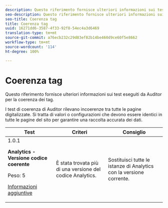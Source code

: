 ```yaml
---
description: Questo riferimento fornisce ulteriori informazioni sui test eseguiti da Auditor per la coerenza dei tag.
seo-description: Questo riferimento fornisce ulteriori informazioni sui test eseguiti da Auditor per la coerenza dei tag.
seo-title: Coerenza tag
title: Coerenza tag
uuid: 16271dd6-3587-4f33-92f8-54ec4a3d6469
translation-type: tm+mt
source-git-commit: a76ecb232c29d83ef82b14be460d9ce60f5e8662
workflow-type: tm+mt
source-wordcount: '114'
ht-degree: 100%

---
```



# Coerenza tag

Questo riferimento fornisce ulteriori informazioni sui test eseguiti da Auditor per la coerenza dei tag.

I test di coerenza di Auditor rilevano incoerenze tra tutte le pagine digitalizzate. Si tratta di valori o configurazioni che devono essere identici in tutte le pagine del sito per garantire una raccolta accurata dei dati.

<table id="table_4F9ED873BAF741D19BFB0F297B3A1FDB"> 
 <thead> 
  <tr> 
   <th colname="col1" class="entry"> Test </th> 
   <th colname="col2" class="entry"> Criteri </th> 
   <th colname="col3" class="entry"> Consiglio </th> 
  </tr>
 </thead>
 <tbody> 
  <tr> 
   <td colname="col1"> 
    <draft-comment>
      1.0.1 
    </draft-comment> <p><b>Analytics - Versione codice coerente </b> </p> <p>Peso: 5 </p> <p><a href="https://docs.adobe.com/content/help/it-IT/analytics/implementation/home.html" format="html" scope="external"> Informazioni aggiuntive</a> </p> </td> 
   <td colname="col2"> <p> È stata trovata più di una versione del codice Analytics. </p> </td> 
   <td colname="col3"> <p>Sostituisci tutte le istanze di Analytics con la versione corrente. </p> </td> 
  </tr> 
 </tbody> 
</table>
